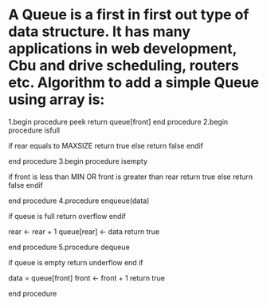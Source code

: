 # A Queue is a first in first out type of data structure. It has many applications in web development, Cbu and drive scheduling, routers etc. Algorithm to add a simple Queue using array is:
1.begin procedure peek
   return queue[front]
end procedure
2.begin procedure isfull

   if rear equals to MAXSIZE
      return true
   else
      return false
   endif
   
end procedure
3.begin procedure isempty

   if front is less than MIN  OR front is greater than rear
      return true
   else
      return false
   endif
   
end procedure
4.procedure enqueue(data)      
   
   if queue is full
      return overflow
   endif
   
   rear ← rear + 1
   queue[rear] ← data
   return true
   
end procedure
5.procedure dequeue
   
   if queue is empty
      return underflow
   end if

   data = queue[front]
   front ← front + 1
   return true

end procedure

